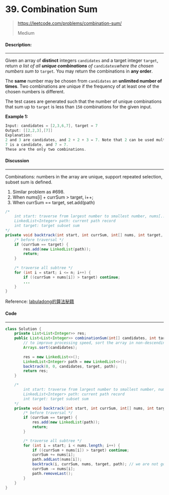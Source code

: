 # 39. Combination Sum

> https://leetcode.com/problems/combination-sum/
>
> Medium

#### Description:

---

Given an array of **distinct** integers `candidates` and a target integer `target`, return *a list of all **unique combinations** of* `candidates`*where the chosen numbers sum to* `target`*.* You may return the combinations in **any order**.

The **same** number may be chosen from `candidates` an **unlimited number of times**. Two combinations are unique if the frequency of at least one of the chosen numbers is different.

The test cases are generated such that the number of unique combinations that sum up to `target` is less than `150` combinations for the given input.



**Example 1:**

```Java
Input: candidates = [2,3,6,7], target = 7
Output: [[2,2,3],[7]]
Explanation:
2 and 3 are candidates, and 2 + 2 + 3 = 7. Note that 2 can be used multiple times.
7 is a candidate, and 7 = 7.
These are the only two combinations.
```



#### Discussion

---

Combinations: numbers in the array  are unique, support repeated selection, subset sum is defined.

1. Similar problem as #698.
2. When nums[i] + currSum > target, i++;
3. When currSum == target, set.add(path)

```java
/*
	int start: traverse from largest number to smallest number, nums[..start] are too large to fit into the current set, thus traversal start from nums[start..]
	LinkedList<Integer> path: current path record
	int target: target subset sum
*/
private void backtrack(int start, int currSum, int[] nums, int target, LinkedList<Integer> path) {
    /* before traversal */
    if (currSum == target) {
        res.add(new LinkedList(path));
        return;
    }
    
    /* traverse all subtree */
    for (int i = start; i <= n; i++) {
        if ((currSum + nums[i]) > target) continue;
		...
    }
}
```





 Reference: [labuladong的算法秘籍](https://labuladong.gitee.io/algo/)



#### Code

---

```java
class Solution {
    private List<List<Integer>> res;
    public List<List<Integer>> combinationSum(int[] candidates, int target) {
        // to improve processing speed, sort the array in non-descending order (O(Nlog(N)))
        Arrays.sort(candidates);
        
        res = new LinkedList<>();
        LinkedList<Integer> path = new LinkedList<>();
        backtrack(0, 0, candidates, target, path);
        return res;
    }

    /*
        int start: traverse from largest number to smallest number, nums[..start] are too large to fit into the current set, thus traversal start from nums[start..]
        LinkedList<Integer> path: current path record
        int target: target subset sum
    */
    private void backtrack(int start, int currSum, int[] nums, int target, LinkedList<Integer> path) {
        /* before traversal */
        if (currSum == target) {
            res.add(new LinkedList(path));
            return;
        }

        /* traverse all subtree */
        for (int i = start; i < nums.length; i++) {
            if ((currSum + nums[i]) > target) continue;
            currSum += nums[i];
            path.addLast(nums[i]);
            backtrack(i, currSum, nums, target, path); // we are not going to add 1 to i, because elements could be repeatedly selected.
            currSum -= nums[i];
            path.removeLast();
        }
    }
}
```

